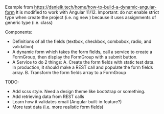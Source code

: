 
Example from https://danielk.tech/home/how-to-build-a-dynamic-angular-form
It is modified to work with Angular 11/12. 
Important: do not enable strict type when create the project (i.e. ng new <proj>)
because it uses assignments of generic type (i.e. class<T>)

Components:
- Definitions of all the fields (textbox, checkbox, combobox, radio, and validation)
- A dynamic form which takes the form fields, call a service to create a FormGroup, 
then display the FormGroup with a submit button.
- A Service to do 2 things: 
A. Create the form fields with static test data. In production, it should make a REST call
and populate the form fields array.
B. Transform the form fields array to a FormGroup

TODO:
- Add scss style. Need a design theme like bootstrap or something.
- Add retrieving data from REST calls
- Learn how it validates email (Angular built-in feature?)
- More test data (i.e. more realistic form fields)